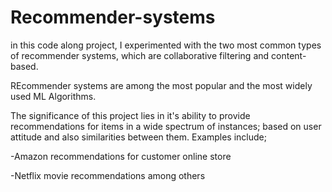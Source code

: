 # Recommender-systems

in this code along project, I experimented with the two most common types of recommender systems,
which are collaborative filtering and content-based.

REcommender systems are among the most popular and the most widely used ML Algorithms.

The significance of this project lies in it's ability to provide recommendations for items in a wide spectrum of instances;
based on user attitude and also similarities between them.
Examples include;

-Amazon recommendations for customer online store

-Netflix movie recommendations among others

